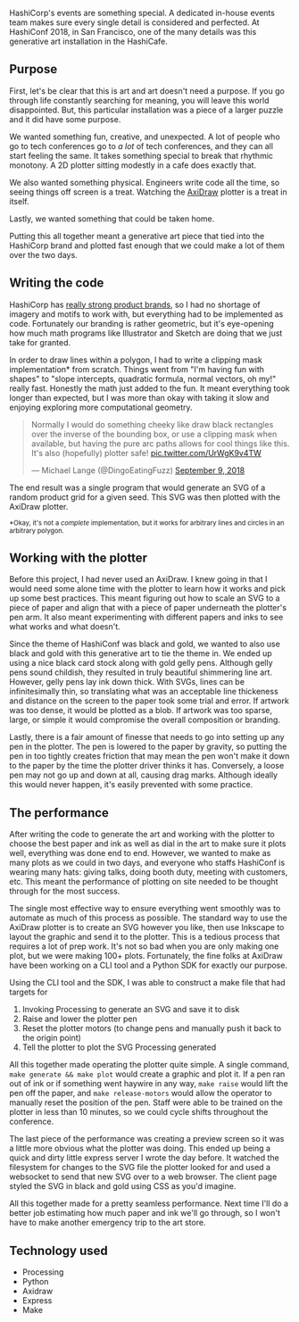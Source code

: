 HashiCorp's events are something special. A dedicated in-house events team makes sure every single detail is considered and perfected. At HashiConf 2018, in San Francisco, one of the many details was this generative art installation in the HashiCafe.

## Purpose

First, let's be clear that this is art and art doesn't need a purpose. If you go through life constantly searching for meaning, you will leave this world disappointed. But, this particular installation was a piece of a larger puzzle and it did have some purpose.

We wanted something fun, creative, and unexpected. A lot of people who go to tech conferences go to _a lot_ of tech conferences, and they can all start feeling the same. It takes something special to break that rhythmic monotony. A 2D plotter sitting modestly in a cafe does exactly that.

We also wanted something physical. Engineers write code all the time, so seeing things off screen is a treat. Watching the [AxiDraw]() plotter is a treat in itself.

Lastly, we wanted something that could be taken home.

Putting this all together meant a generative art piece that tied into the HashiCorp brand and plotted fast enough that we could make a lot of them over the two days.

## Writing the code

HashiCorp has [really strong product brands](), so I had no shortage of imagery and motifs to work with, but everything had to be implemented as code. Fortunately our branding is rather geometric, but it's eye-opening how much math programs like Illustrator and Sketch are doing that we just take for granted.

In order to draw lines within a polygon, I had to write a clipping mask implementation* from scratch. Things went from "I'm having fun with shapes" to "slope intercepts, quadratic formula, normal vectors, oh my!" really fast. Honestly the math just added to the fun. It meant everything took longer than expected, but I was more than okay with taking it slow and enjoying exploring more computational geometry.

<blockquote class="twitter-tweet" data-conversation="none" data-lang="en"><p lang="en" dir="ltr">Normally I would do something cheeky like draw black rectangles over the inverse of the bounding box, or use a clipping mask when available, but having the pure arc paths allows for cool things like this. It&#39;s also (hopefully) plotter safe! <a href="https://t.co/UrWgK9v4TW">pic.twitter.com/UrWgK9v4TW</a></p>&mdash; Michael Lange (@DingoEatingFuzz) <a href="https://twitter.com/DingoEatingFuzz/status/1038837090836918272?ref_src=twsrc%5Etfw">September 9, 2018</a></blockquote>


The end result was a single program that would generate an SVG of a random product grid for a given seed. This SVG was then plotted with the AxiDraw plotter.

<small>*Okay, it's not a _complete_ implementation, but it works for arbitrary lines and circles in an arbitrary polygon.</small>

## Working with the plotter

Before this project, I had never used an AxiDraw. I knew going in that I would need some alone time with the plotter to learn how it works and pick up some best practices. This meant figuring out how to scale an SVG to a piece of paper and align that with a piece of paper underneath the plotter's pen arm. It also meant experimenting with different papers and inks to see what works and what doesn't.

Since the theme of HashiConf was black and gold, we wanted to also use black and gold with this generative art to tie the theme in. We ended up using a nice black card stock along with gold gelly pens. Although gelly pens sound childish, they resulted in truly beautiful shimmering line art. However, gelly pens lay ink down thick. With SVGs, lines can be infinitesimally thin, so translating what was an acceptable line thickeness and distance on the screen to the paper took some trial and error. If artwork was too dense, it would be plotted as a blob. If artwork was too sparse, large, or simple it would compromise the overall composition or branding.

Lastly, there is a fair amount of finesse that needs to go into setting up any pen in the plotter. The pen is lowered to the paper by gravity, so putting the pen in too tightly creates friction that may mean the pen won't make it down to the paper by the time the plotter driver thinks it has. Conversely, a loose pen may not go up and down at all, causing drag marks. Although ideally this would never happen, it's easily prevented with some practice.

## The performance

After writing the code to generate the art and working with the plotter to choose the best paper and ink as well as dial in the art to make sure it plots well, everything was done end to end. However, we wanted to make as many plots as we could in two days, and everyone who staffs HashiConf is wearing many hats: giving talks, doing booth duty, meeting with customers, etc. This meant the performance of plotting on site needed to be thought through for the most success.

The single most effective way to ensure everything went smoothly was to automate as much of this process as possible. The standard way to use the AxiDraw plotter is to create an SVG however you like, then use Inkscape to layout the graphic and send it to the plotter. This is a tedious process that requires a lot of prep work. It's not so bad when you are only making one plot, but we were making 100+ plots. Fortunately, the fine folks at AxiDraw have been working on a CLI tool and a Python SDK for exactly our purpose.

Using the CLI tool and the SDK, I was able to construct a make file that had targets for

1. Invoking Processing to generate an SVG and save it to disk
2. Raise and lower the plotter pen
3. Reset the plotter motors (to change pens and manually push it back to the origin point)
4. Tell the plotter to plot the SVG Processing generated

All this together made operating the plotter quite simple. A single command, `make generate && make plot` would create a graphic and plot it. If a pen ran out of ink or if something went haywire in any way, `make raise` would lift the pen off the paper, and `make release-motors` would allow the operator to manually reset the position of the pen. Staff were able to be trained on the plotter in less than 10 minutes, so we could cycle shifts throughout the conference.

The last piece of the performance was creating a preview screen so it was a little more obvious what the plotter was doing. This ended up being a quick and dirty little express server I wrote the day before. It watched the filesystem for changes to the SVG file the plotter looked for and used a websocket to send that new SVG over to a web browser. The client page styled the SVG in black and gold using CSS as you'd imagine.

All this together made for a pretty seamless performance. Next time I'll do a better job estimating how much paper and ink we'll go through, so I won't have to make another emergency trip to the art store.

## Technology used

- Processing
- Python
- Axidraw
- Express
- Make
